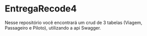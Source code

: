 # EntregaRecode4
Nesse repositório você encontrará um crud de 3 tabelas (Viagem, Passageiro e Piloto), utilizando a api Swagger.
